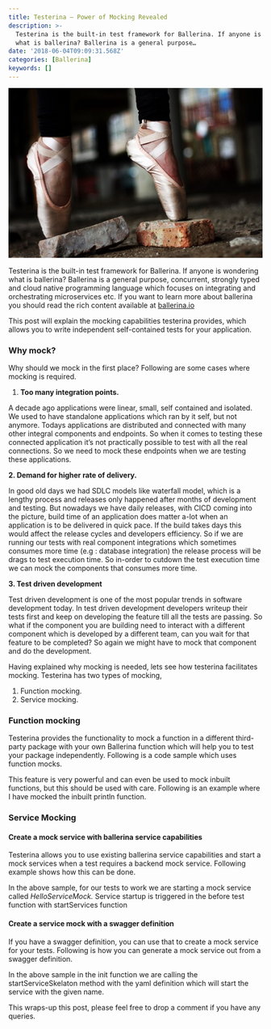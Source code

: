 ```yaml
---
title: Testerina — Power of Mocking Revealed
description: >-
  Testerina is the built-in test framework for Ballerina. If anyone is wondering
  what is ballerina? Ballerina is a general purpose…
date: '2018-06-04T09:09:31.568Z'
categories: [Ballerina]
keywords: []
---
```


![](/assets/img/medium/0__q9dEl9CqTReyVSVp.jpg)

Testerina is the built-in test framework for Ballerina. If anyone is wondering what is ballerina? Ballerina is a general purpose, concurrent, strongly typed and cloud native programming language which focuses on integrating and orchestrating microservices etc. If you want to learn more about ballerina you should read the rich content available at [ballerina.io](https://ballerina.io/)

This post will explain the mocking capabilities testerina provides, which allows you to write independent self-contained tests for your application.

### Why mock?

Why should we mock in the first place? Following are some cases where mocking is required.

1.  **Too many integration points.**

A decade ago applications were linear, small, self contained and isolated. We used to have standalone applications which ran by it self, but not anymore. Todays applications are distributed and connected with many other integral components and endpoints. So when it comes to testing these connected application it’s not practically possible to test with all the real connections. So we need to mock these endpoints when we are testing these applications.

**2\. Demand for higher rate of delivery.**

In good old days we had SDLC models like waterfall model, which is a lengthy process and releases only happened after months of development and testing. But nowadays we have daily releases, with CICD coming into the picture, build time of an application does matter a-lot when an application is to be delivered in quick pace. If the build takes days this would affect the release cycles and developers efficiency. So if we are running our tests with real component integrations which sometimes consumes more time (e.g : database integration) the release process will be drags to test execution time. So in-order to cutdown the test execution time we can mock the components that consumes more time.

**3\. Test driven development**

Test driven development is one of the most popular trends in software development today. In test driven development developers writeup their tests first and keep on developing the feature till all the tests are passing. So what if the component you are building need to interact with a different component which is developed by a different team, can you wait for that feature to be completed? So again we might have to mock that component and do the development.

Having explained why mocking is needed, lets see how testerina facilitates mocking. Testerina has two types of mocking,

1.  Function mocking.
2.  Service mocking.

### Function mocking

Testerina provides the functionality to mock a function in a different third-party package with your own Ballerina function which will help you to test your package independently. Following is a code sample which uses function mocks.

This feature is very powerful and can even be used to mock inbuilt functions, but this should be used with care. Following is an example where I have mocked the inbuilt println function.

### Service Mocking

#### Create a mock service with ballerina service capabilities

Testerina allows you to use existing ballerina service capabilities and start a mock services when a test requires a backend mock service. Following example shows how this can be done.

In the above sample, for our tests to work we are starting a mock service called _HelloServiceMock._ Service startup is triggered in the before test function with startServices function

#### Create a service mock with a swagger definition

If you have a swagger definition, you can use that to create a mock service for your tests. Following is how you can generate a mock service out from a swagger definition.

In the above sample in the init function we are calling the startServiceSkelaton method with the yaml definition which will start the service with the given name.

This wraps-up this post, please feel free to drop a comment if you have any queries.